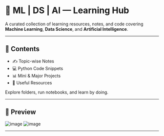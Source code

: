 
# 📘 ML | DS | AI — Learning Hub

A curated collection of learning resources, notes, and code covering **Machine Learning**, **Data Science**, and **Artificial Intelligence**.

---

## 🧠 Contents

* ✍️ Topic-wise Notes
* 💻 Python Code Snippets
* 📊 Mini & Major Projects
* 🔗 Useful Resources


Explore folders, run notebooks, and learn by doing.

---

## 📸 Preview

![image](https://github.com/user-attachments/assets/8497bd95-b936-47ab-89fa-abd5ec266102)
![image](https://github.com/user-attachments/assets/ead9ab2c-b9be-4624-9d6e-a4e180b9d241)



---
